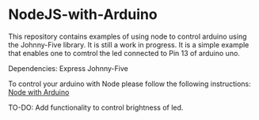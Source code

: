 # NodeJS-with-Arduino
This repository contains examples of using node to control arduino using the Johnny-Five library.
It is still a work in progress.
It is a simple example that enables one to comtrol the led connected to Pin 13 of arduino uno.


Dependencies:
  Express
  Johnny-Five
  
  To control your arduino with Node please follow the following instructions:
    <a href="http://www.instructables.com/id/NodeJs-and-Arduino/">Node with Arduino</a>
    
 TO-DO:
    Add functionality to control brightness of led.
